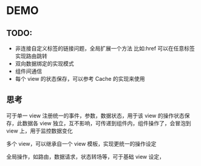 
# DEMO

## TODO:

- 非连接自定义标签的链接问题，全局扩展一个方法 比如:href 可以在任意标签实现路由跳转
- 双向数据绑定的实现模式
- 组件间通信
- 每个 view 的状态保存，可以参考 Cache 的实现来使用

## 思考

可于单一 view 注册统一的事件，参数，数据状态，用于该 view 的操作状态保存，此数据各 view 独立，互不影响，可传递到组件内，组件操作了，会冒泡到 view 上，用于监控数据变化

多个 view，可以继承自一个 view 模板，实现更统一的操作设定

全局操作，如路由，数据请求，状态转场等，可于基础 view 设定，
